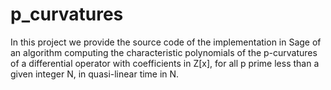 # p_curvatures

In this project we provide the source code of the implementation in Sage of an algorithm computing the characteristic polynomials of the p-curvatures of a differential operator with coefficients in Z[x], for all p prime less than a given integer N, in quasi-linear time in N.
